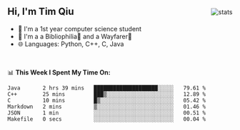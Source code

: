 <p>
<img src="https://github-readme-stats.vercel.app/api?username=qyxtim&show_icons=true&theme=onedark" alt="stats" align="right" style="padding-top:20px"/>
</p>

## Hi, I'm Tim Qiu

- 🔭 I'm a 1st year computer science student
- 🌱 I'm a a Bibliophilia📕 and a Wayfarer🚶
- 🌐 Languages: Python, C++, C, Java

<br>

📊 **This Week I Spent My Time On:**
<!--START_SECTION:waka-->

```text
Java       2 hrs 39 mins   ████████████████████░░░░░   79.61 %
C++        25 mins         ███▒░░░░░░░░░░░░░░░░░░░░░   12.89 %
C          10 mins         █▒░░░░░░░░░░░░░░░░░░░░░░░   05.42 %
Markdown   2 mins          ▒░░░░░░░░░░░░░░░░░░░░░░░░   01.46 %
JSON       1 min           ░░░░░░░░░░░░░░░░░░░░░░░░░   00.51 %
Makefile   0 secs          ░░░░░░░░░░░░░░░░░░░░░░░░░   00.04 %
```

<!--END_SECTION:waka-->
